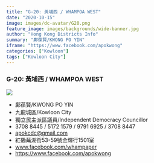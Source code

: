 ```yaml
---
title: "G-20: 黃埔西 / WHAMPOA WEST"
date: "2020-10-15"
image: images/dc-avatar/G20.png
feature_image: images/backgrounds/wide-banner.jpg
author: "Hong Kong Districts Info"
summary: "鄺葆賢/KWONG PO YIN"
iframe: "https://www.facebook.com/apokwong"
categories: ["Kowloon"]
tags: ["Kowloon City"]
---
```


### G-20: 黃埔西 / WHAMPOA WEST  
![](/images/dc-avatar/G20.png)  

 - 鄺葆賢/KWONG PO YIN  
 - 九龍城區/Kowloon City  
 - 獨立民主派區議員/Independent Democracy Councillor  
 - 3708 8445 / 5172 1579 / 9791 6925 / 3708 8447  
 - apokcdc@gmail.com  
 - 紅磡蕪湖街53-59號金輝行1501室  
 - www.facebook.com/whampaper  
 - https://www.facebook.com/apokwong
